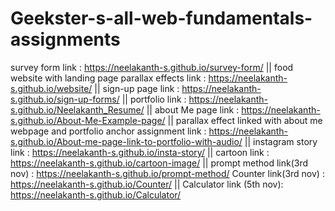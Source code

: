 # Geekster-s-all-web-fundamentals-assignments
survey form link : https://neelakanth-s.github.io/survey-form/ ||
food website with landing page parallax effects link : https://neelakanth-s.github.io/website/ ||
sign-up page link : https://neelakanth-s.github.io/sign-up-forms/ ||
portfolio link : https://neelakanth-s.github.io/Neelakanth_Resume/ ||
about Me page link : https://neelakanth-s.github.io/About-Me-Example-page/ ||
parallax effect linked with about me webpage and portfolio anchor assignment link : https://neelakanth-s.github.io/About-me-page-link-to-portfolio-with-audio/ ||
instagram story link : https://neelakanth-s.github.io/insta-story/ ||
cartoon link : https://neelakanth-s.github.io/cartoon-image/ || 
prompt method link(3rd nov) : https://neelakanth-s.github.io/prompt-method/
Counter link(3rd nov) : https://neelakanth-s.github.io/Counter/ ||
Calculator link (5th nov): https://neelakanth-s.github.io/Calculator/
